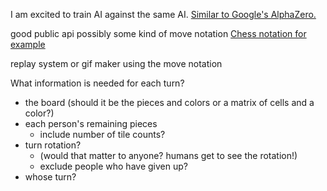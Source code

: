 
I am excited to train AI against the same AI. [Similar to Google's AlphaZero.](https://deepmind.com/blog/alphago-zero-learning-scratch)

good public api
possibly some kind of move notation [Chess notation for example](https://en.wikipedia.org/wiki/Chess_notation#Notation_systems_for_humans)

replay system or gif maker using the move notation

What information is needed for each turn?
* the board (should it be the pieces and colors or a matrix of cells and a color?)
* each person's remaining pieces
  * include number of tile counts?
* turn rotation?
  * (would that matter to anyone? humans get to see the rotation!) 
  * exclude people who have given up?
* whose turn?
